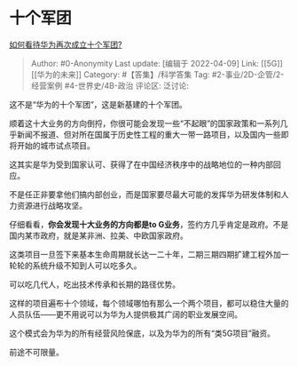 # 十个军团
[如何看待华为再次成立十个军团?](https://www.zhihu.com/question/526091147/answer/2431057676)

> Author: #0-Anonymity
> Last update: [编辑于 2022-04-09]
> Link: [[5G]] [[华为的未来]]
> Category: #【答集】/科学答集
> Tag: #2-事业/2D-企管/2-经营案例 #4-世界史/4B-政治
> 评论区:
> 泛讨论:

这不是“华为的十个军团”，这是新基建的十个军团。

顺着这十大业务的方向倒捋，你很可能会发现一些“不起眼”的国家政策和一系列几乎新闻不报道、但对所在国属于历史性工程的重大一带一路项目，以及国内一些即将开始的城市试点项目。

这其实是华为受到国家认可、获得了在中国经济秩序中的战略地位的一种内部回应。

不是任正非要拿他们搞内部创业，而是国家要尽最大可能的发挥华为研发体制和人力资源进行战略攻坚。

仔细看看，**你会发现十大业务的方向都是to G业务**，签约方几乎肯定是政府。不是国内某市政府，就是某非洲、拉美、中欧国家政府。

这类项目一旦签下来基本生命周期就长达一二十年，二期三期四期扩建工程外加一轮轮的系统升级不知到人可以吃多久。

可以吃几代人，吃出技术传承和长期的路径优势。

这样的项目遍布十个领域，每个领域哪怕有那么一个两个项目，都可以稳住大量的人员队伍——更不用说可以为华为人提供极其广阔的职业发展空间。

这个模式会为华为的所有经营风险保底，以及为华为的所有“类5G项目”融资。

前途不可限量。
